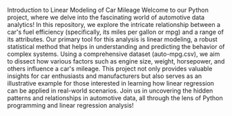 Introduction to Linear Modeling of Car Mileage
Welcome to our Python project, where we delve into the fascinating world of automotive data analytics! In this repository, we explore the intricate relationship between a car's fuel efficiency (specifically, its miles per gallon or mpg) and a range of its attributes. Our primary tool for this analysis is linear modeling, a robust statistical method that helps in understanding and predicting the behavior of complex systems. Using a comprehensive dataset (auto-mpg.csv), we aim to dissect how various factors such as engine size, weight, horsepower, and others influence a car's mileage. This project not only provides valuable insights for car enthusiasts and manufacturers but also serves as an illustrative example for those interested in learning how linear regression can be applied in real-world scenarios. Join us in uncovering the hidden patterns and relationships in automotive data, all through the lens of Python programming and linear regression analysis!
 
